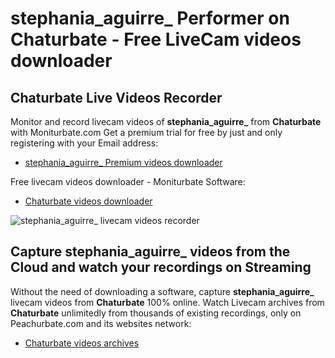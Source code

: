 # stephania_aguirre_ Performer on Chaturbate - Free LiveCam videos downloader

## Chaturbate Live Videos Recorder

Monitor and record livecam videos of **stephania_aguirre_** from **Chaturbate** with Moniturbate.com
Get a premium trial for free by just and only registering with your Email address:
* [stephania_aguirre_ Premium videos downloader](https://moniturbate.com/request-demo-licence-key.html)

Free livecam videos downloader - Moniturbate Software:
* [Chaturbate videos downloader](https://moniturbate.com/moniturbate-download-software.html)

![stephania_aguirre_ livecam videos recorder](https://peachurnet.com/templates/moniturbate-software.png)


## Capture stephania_aguirre_ videos from the Cloud and watch your recordings on Streaming

Without the need of downloading a software, capture **stephania_aguirre_** livecam videos from **Chaturbate** 100% online.
Watch Livecam archives from **Chaturbate** unlimitedly from thousands of existing recordings, only on Peachurbate.com and its websites network:
* [Chaturbate videos archives](https://peachurnet.com/)